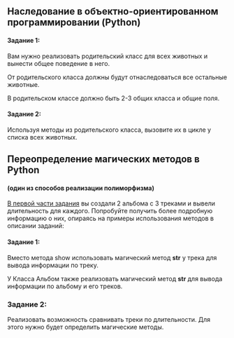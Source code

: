 ## Наследование в объектно-ориентированном программировании (Python)

#### Задание 1:

Вам нужно реализовать родительский класс для всех животных и вынести общее поведение в него.

От родительского класса должны будут отнаследоваться все остальные животные.

В родительском классе должно быть 2-3 общих класса и общие поля.

#### Задание 2:

Используя методы из родительского класса, вызовите их в цикле у списка всех животных.

## Переопределение магических методов в Python 
#### (один из способов реализации полиморфизма)

[В первой части задания](https://github.com/Cooleekova/homework_6) вы создали 2 альбома с 3 треками и вывели длительность для каждого.
Попробуйте получить более подробную информацию о них, опираясь на примеры использования методов в описании заданий:

#### Задание 1:
Вместо метода show использовать магический метод __str__ у трека для вывода информации по треку.

У Класса Альбом также реализовать магический метод __str__ для вывода информации по альбому и его треков.

### Задание 2:
Реализовать возможность сравнивать треки по длительности. Для этого нужно будет определить магические методы.
